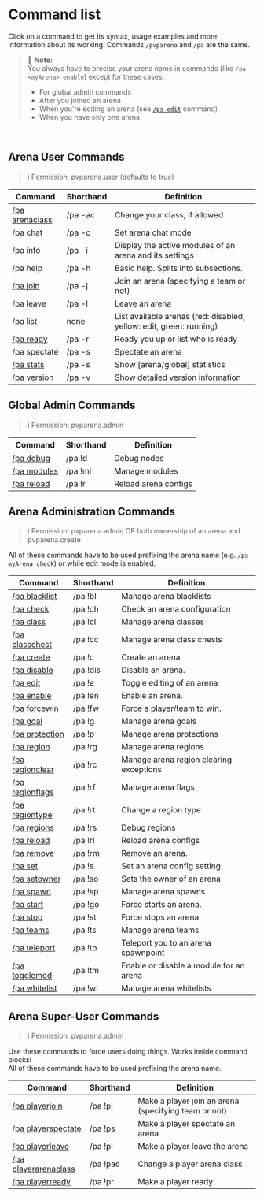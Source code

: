 # Command list

Click on a command to get its syntax, usage examples and more information about its working. Commands `/pvparena` and
 `/pa` are the same.

> 🚩 **Note:**  
> You always have to precise your arena name in commands (like `/pa <myArena> enable`) except for these cases:
> - For global admin commands
> - After you joined an arena
> - When you're editing an arena (see [`/pa edit`](commands/edit.md) command)
> - When you have only one arena

<br>

## Arena User Commands

> ℹ Permission: pvparena.user (defaults to true)

| Command                                  | Shorthand | Definition                                                          |
|------------------------------------------|-----------|---------------------------------------------------------------------|
| [/pa arenaclass](commands/arenaclass.md) | /pa -ac   | Change your class, if allowed                                       |
| /pa chat                                 | /pa -c    | Set arena chat mode                                                 |
| /pa info                                 | /pa -i    | Display the active modules of an arena and its settings             |
| /pa help                                 | /pa -h    | Basic help. Splits into subsections.                                |
| [/pa join](commands/join.md)             | /pa -j    | Join an arena (specifying a team or not)                            |
| /pa leave                                | /pa -l    | Leave an arena                                                      |
| /pa list                                 | none      | List available arenas (red: disabled, yellow: edit, green: running) |
| [/pa ready](commands/ready.md)           | /pa -r    | Ready you up or list who is ready                                   |
| /pa spectate                             | /pa -s    | Spectate an arena                                                   |
| [/pa stats](commands/stats.md)           | /pa -s    | Show [arena/global] statistics                                      |
| /pa version                              | /pa -v    | Show detailed version information                                   |

## Global Admin Commands

> ℹ Permission: pvparena.admin

| Command                            | Shorthand | Definition           |
|------------------------------------|-----------|----------------------|
| [/pa debug](commands/debug.md)     | /pa !d    | Debug nodes          |
| [/pa modules](commands/modules.md) | /pa !mi   | Manage modules       |
| [/pa reload](commands/reload.md)   | /pa !r    | Reload arena configs |

## Arena Administration Commands

> ℹ Permission: pvparena.admin OR both ownership of an arena and pvparena.create

All of these commands have to be used prefixing the arena name (e.g. `/pa myArena check`) or while edit mode is enabled.

| Command                                    | Shorthand | Definition                              |
|--------------------------------------------|-----------|-----------------------------------------|
| [/pa blacklist](commands/blacklist.md)     | /pa !bl   | Manage arena blacklists                 |
| [/pa check](commands/check.md)             | /pa !ch   | Check an arena configuration            |
| [/pa class](commands/class.md)             | /pa !cl   | Manage arena classes                    |
| [/pa classchest](commands/classchest.md)   | /pa !cc   | Manage arena class chests               |
| [/pa create](commands/create.md)           | /pa !c    | Create an arena                         |
| [/pa disable](commands/disable.md)         | /pa !dis  | Disable an arena.                       |
| [/pa edit](commands/edit.md)               | /pa !e    | Toggle editing of an arena              |
| [/pa enable](commands/enable.md)           | /pa !en   | Enable an arena.                        |
| [/pa forcewin](commands/forcewin.md)       | /pa !fw   | Force a player/team to win.             |
| [/pa goal](commands/goal.md)               | /pa !g    | Manage arena goals                      |
| [/pa protection](commands/protection.md)   | /pa !p    | Manage arena protections                |
| [/pa region](commands/region.md)           | /pa !rg   | Manage arena regions                    |
| [/pa regionclear](commands/regionclear.md) | /pa !rc   | Manage arena region clearing exceptions |
| [/pa regionflags](commands/regionflags.md) | /pa !rf   | Manage arena flags                      |
| [/pa regiontype](commands/regiontype.md)   | /pa !rt   | Change a region type                    |
| [/pa regions](commands/regions.md)         | /pa !rs   | Debug regions                           |
| [/pa reload](commands/reload.md)           | /pa !rl   | Reload arena configs                    |
| [/pa remove](commands/remove.md)           | /pa !rm   | Remove an arena.                        |
| [/pa set](commands/set.md)                 | /pa !s    | Set an arena config setting             |
| [/pa setowner](commands/setowner.md)       | /pa !so   | Sets the owner of an arena              |
| [/pa spawn](commands/spawn.md)             | /pa !sp   | Manage arena spawns                     |
| [/pa start](commands/start.md)             | /pa !go   | Force starts an arena.                  |
| [/pa stop](commands/stop.md)               | /pa !st   | Force stops an arena.                   |
| [/pa teams](commands/teams.md)             | /pa !ts   | Manage arena teams                      |
| [/pa teleport](commands/teleport.md)       | /pa !tp   | Teleport you to an arena spawnpoint     |
| [/pa togglemod](commands/togglemod.md)     | /pa !tm   | Enable or disable a module for an arena |
| [/pa whitelist](commands/whitelist.md)     | /pa !wl   | Manage arena whitelists                 |


## Arena Super-User Commands

> ℹ Permission: pvparena.admin

Use these commands to force users doing things. Works inside command blocks!  
All of these commands have to be used prefixing the arena name.

| Command                                              | Shorthand | Definition                                           |
|------------------------------------------------------|-----------|------------------------------------------------------|
| [/pa playerjoin](commands/playerjoin.md)             | /pa !pj   | Make a player join an arena (specifying team or not) |
| [/pa playerspectate](commands/playerspectate.md)     | /pa !ps   | Make a player spectate an arena                      |
| [/pa playerleave](commands/playerleave.md)           | /pa !pl   | Make a player leave the arena                        |
| [/pa playerarenaclass](commands/playerarenaclass.md) | /pa !pac  | Change a player arena class                          |
| [/pa playerready](commands/playerready.md)           | /pa !pr   | Make a player ready                                  |